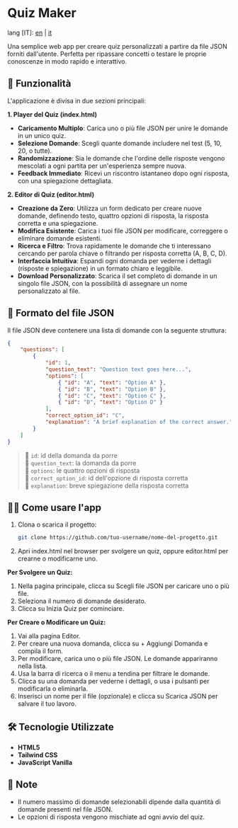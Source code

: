 # Quiz Maker

lang [IT]: [en](https://github.com/fpetranzan/quizMaker/blob/master/README.md) | [it](https://github.com/fpetranzan/quizMaker/blob/master/README_it.md)

Una semplice web app per creare quiz personalizzati a partire da file JSON forniti dall'utente. Perfetta per ripassare concetti o testare le proprie conoscenze in modo rapido e interattivo.

## 🚀 Funzionalità
L'applicazione è divisa in due sezioni principali:

**1\. Player del Quiz (index.html)**

* **Caricamento Multiplo**: Carica uno o più file JSON per unire le domande in un unico quiz.  
* **Selezione Domande**: Scegli quante domande includere nel test (5, 10, 20, o tutte).  
* **Randomizzazione**: Sia le domande che l'ordine delle risposte vengono mescolati a ogni partita per un'esperienza sempre nuova.  
* **Feedback Immediato**: Ricevi un riscontro istantaneo dopo ogni risposta, con una spiegazione dettagliata.

**2\. Editor di Quiz (editor.html)**

* **Creazione da Zero**: Utilizza un form dedicato per creare nuove domande, definendo testo, quattro opzioni di risposta, la risposta corretta e una spiegazione.  
* **Modifica Esistente**: Carica i tuoi file JSON per modificare, correggere o eliminare domande esistenti.  
* **Ricerca e Filtro**: Trova rapidamente le domande che ti interessano cercando per parola chiave o filtrando per risposta corretta (A, B, C, D).  
* **Interfaccia Intuitiva**: Espandi ogni domanda per vederne i dettagli (risposte e spiegazione) in un formato chiaro e leggibile.  
* **Download Personalizzato**: Scarica il set completo di domande in un singolo file JSON, con la possibilità di assegnare un nome personalizzato al file.

## 📁 Formato del file JSON

Il file JSON deve contenere una lista di domande con la seguente struttura:

```json
{  
    "questions": [  
        {  
            "id": 1,  
            "question_text": "Question text goes here...",  
            "options": [  
                { "id": "A", "text": "Option A" },  
                { "id": "B", "text": "Option B" },  
                { "id": "C", "text": "Option C" },  
                { "id": "D", "text": "Option D" }  
            ],  
            "correct_option_id": "C",  
            "explanation": "A brief explanation of the correct answer."  
        }  
    ]  
}
```

> 🔹 `id`: id della domanda da porre \
> 🔹 `question_text`: la domanda da porre \
> 🔹 `options`: le quattro opzioni di risposta \
> 🔹 `correct_option_id`: id dell'opzione di risposta corretta \
> 🔹 `explanation`: breve spiegazione della risposta corretta

## 🧑‍💻 Come usare l'app

1. Clona o scarica il progetto:

   ```bash
   git clone https://github.com/tuo-username/nome-del-progetto.git
   ```

2. Apri index.html nel browser per svolgere un quiz, oppure editor.html per crearne o modificarne uno.

**Per Svolgere un Quiz:**

1. Nella pagina principale, clicca su Scegli file JSON per caricare uno o più file.  
2. Seleziona il numero di domande desiderato.  
3. Clicca su Inizia Quiz per cominciare.

**Per Creare o Modificare un Quiz:**

1. Vai alla pagina Editor.  
2. Per creare una nuova domanda, clicca su \+ Aggiungi Domanda e compila il form.  
3. Per modificare, carica uno o più file JSON. Le domande appariranno nella lista.  
4. Usa la barra di ricerca o il menu a tendina per filtrare le domande.  
5. Clicca su una domanda per vederne i dettagli, o usa i pulsanti per modificarla o eliminarla.  
6. Inserisci un nome per il file (opzionale) e clicca su Scarica JSON per salvare il tuo lavoro.

## 🛠️ Tecnologie Utilizzate

* **HTML5**
* **Tailwind CSS**
* **JavaScript Vanilla**

## 📌 Note

* Il numero massimo di domande selezionabili dipende dalla quantità di domande presenti nel file JSON.
* Le opzioni di risposta vengono mischiate ad ogni avvio del quiz.